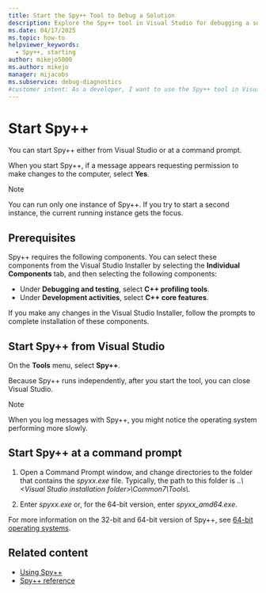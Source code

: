 ```yaml
---
title: Start the Spy++ Tool to Debug a Solution
description: Explore the Spy++ tool in Visual Studio for debugging a solution and start the tool from the integrated development environment (IDE) or from a command prompt.
ms.date: 04/17/2025
ms.topic: how-to
helpviewer_keywords: 
  - Spy++, starting
author: mikejo5000
ms.author: mikejo
manager: mijacobs
ms.subservice: debug-diagnostics
#customer intent: As a developer, I want to use the Spy++ tool in Visual Studio so I can debug my solution.
---
```


# Start Spy++

You can start Spy++ either from Visual Studio or at a command prompt.

When you start Spy++, if a message appears requesting permission to make changes to the computer, select **Yes**.

> [!NOTE]
> You can run only one instance of Spy++. If you try to start a second instance, the current running instance gets the focus.

## Prerequisites

Spy++ requires the following components. You can select these components from the Visual Studio Installer by selecting the **Individual Components** tab, and then selecting the following components:

* Under **Debugging and testing**, select **C++ profiling tools**.
* Under **Development activities**, select **C++ core features**.

If you make any changes in the Visual Studio Installer, follow the prompts to complete installation of these components.

## Start Spy++ from Visual Studio

On the **Tools** menu, select **Spy++**.

Because Spy++ runs independently, after you start the tool, you can close Visual Studio.

> [!NOTE]
> When you log messages with Spy++, you might notice the operating system performing more slowly.

## Start Spy++ at a command prompt

1. Open a Command Prompt window, and change directories to the folder that contains the *spyxx.exe* file. Typically, the path to this folder is *..\\\<Visual Studio installation folder>\Common7\Tools\\*.

1. Enter *spyxx.exe* or, for the 64-bit version, enter *spyxx_amd64.exe*.

For more information on the 32-bit and 64-bit version of Spy++, see [64-bit operating systems](introducing-spy-increment.md#64-bit-operating-systems).

## Related content

- [Using Spy++](../debugger/using-spy-increment.md)
- [Spy++ reference](../debugger/spy-increment-reference.md)
